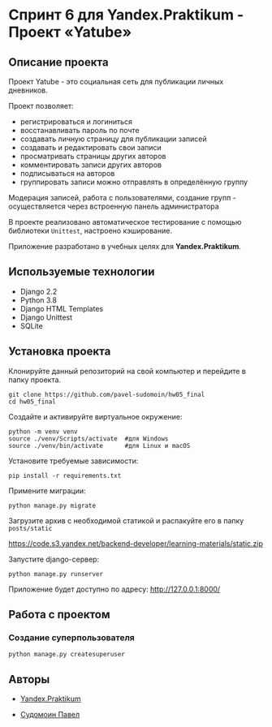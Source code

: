 # Спринт 6 для Yandex.Praktikum - Проект «Yatube»

## Описание проекта

Проект Yatube - это социальная сеть для публикации личных дневников.

Проект позволяет:

* регистрироваться и логиниться
* восстанавливать пароль по почте
* создавать личную страницу для публикации записей
* создавать и редактировать свои записи
* просматривать страницы других авторов
* комментировать записи других авторов
* подписываться на авторов
* группировать записи можно отправлять в определённую группу

Модерация записей, работа с пользователями, создание групп - осуществляется через встроенную панель администратора

В проекте реализовано автоматическое тестирование с помощью библиотеки `Unittest`, настроено кэширование.

Приложение разработано в учебных целях для **Yandex.Praktikum**.

## Используемые технологии

* Django 2.2
* Python 3.8
* Django HTML Templates
* Django Unittest
* SQLite

## Установка проекта

Клонируйте данный репозиторий на свой компьютер и перейдите в папку проекта.
<pre><code>git clone https://github.com/pavel-sudomoin/hw05_final</code>
<code>cd hw05_final</code></pre>

Создайте и активируйте виртуальное окружение:

<pre><code>python -m venv venv</code>
<code>source ./venv/Scripts/activate  #для Windows</code>
<code>source ./venv/bin/activate      #для Linux и macOS</code></pre>

Установите требуемые зависимости:

<pre><code>pip install -r requirements.txt</code></pre>

Примените миграции:

<pre><code>python manage.py migrate</code></pre>

Загрузите архив с необходимой статикой и распакуйте его в папку `posts/static`

<https://code.s3.yandex.net/backend-developer/learning-materials/static.zip>

Запустите django-сервер:

<pre><code>python manage.py runserver</code></pre>

Приложение будет доступно по адресу: <http://127.0.0.1:8000/>

## Работа с проектом

### Создание суперпользователя

<pre><code>python manage.py createsuperuser</code></pre>

## Авторы

* [Yandex.Praktikum](https://praktikum.yandex.ru/)

* [Судомоин Павел](https://github.com/pavel-sudomoin/)
